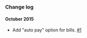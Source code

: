 ### Change log

#### October 2015

- Add "auto pay" option for bills. [#1](https://github.com/bradpauly/billcalendar/pull/1)
